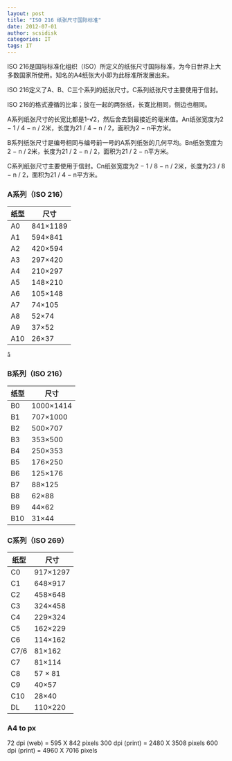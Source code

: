 ```yaml
---
layout: post
title: "ISO 216 纸张尺寸国际标准"
date: 2012-07-01
author: scsidisk
categories: IT
tags: IT
---
```


ISO 216是国际标准化组织（ISO）所定义的纸张尺寸国际标准，为今日世界上大多数国家所使用。知名的A4纸张大小即为此标准所发展出来。

ISO 216定义了A、B、C三个系列的纸张尺寸。C系列纸张尺寸主要使用于信封。

ISO 216的格式遵循的比率；放在一起的两张纸，长寛比相同，侧边也相同。

A系列纸张尺寸的长宽比都是1-√2，然后舍去到最接近的毫米值。An纸张宽度为2 − 1 / 4 − n / 2米，长度为21 / 4 − n / 2，面积为2 − n平方米。

B系列纸张尺寸是编号相同与编号前一号的A系列纸张的几何平均。Bn纸张宽度为2 − n / 2米，长度为21 / 2 − n / 2，面积为21 / 2 − n平方米。

C系列纸张尺寸主要使用于信封。Cn纸张宽度为2 − 1 / 8 − n / 2米，长度为23 / 8 − n / 2，面积为21 / 4 − n平方米。

### A系列（ISO 216）

| 纸型  |  尺寸      |
| ---- | ---------- |
| A0   |  841×1189  |
| A1   |  594×841   |
| A2   |  420×594   |
| A3   |  297×420   |
| A4   |  210×297   |
| A5   |  148×210   |
| A6   |  105×148   |
| A7   |  74×105    |
| A8   |  52×74     |
| A9   |  37×52     |
| A10  |   26×37    |


    å
### B系列（ISO 216）

| 纸型  |  尺寸      |
| ---- | ---------- |
| B0   |  1000×1414 |
| B1   |  707×1000  |
| B2   |  500×707   |
| B3   |  353×500   |
| B4   |  250×353   |
| B5   |  176×250   |
| B6   |  125×176   |
| B7   |  88×125    |
| B8   |  62×88     |
| B9   |  44×62     |
| B10  |   31×44    |



### C系列（ISO 269）

| 纸型  |  尺寸      |
| ---- | ---------- |
| C0   |  917×1297  |
| C1   |  648×917   |
| C2   |  458×648   |
| C3   |  324×458   |
| C4   |  229×324   |
| C5   |  162×229   |
| C6   |  114×162   |
| C7/6 |    81×162  |
| C7   |  81×114    |
| C8   |  57 × 81   |
| C9   |  40×57     |
| C10  |   28×40    |
| DL   |  110×220   |



### A4 to px

72 dpi (web) = 595 X 842 pixels
300 dpi (print) = 2480 X 3508 pixels
600 dpi (print) = 4960 X 7016 pixels